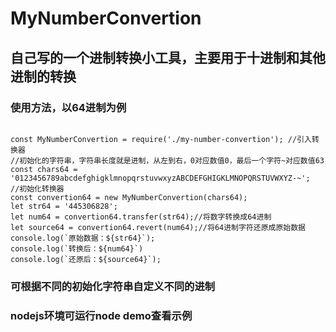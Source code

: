 # MyNumberConvertion

## 自己写的一个进制转换小工具，主要用于十进制和其他进制的转换

### 使用方法，以64进制为例
```

const MyNumberConvertion = require('./my-number-convertion'); //引入转换器
//初始化的字符串，字符串长度就是进制，从左到右，0对应数值0，最后一个字符~对应数值63
const chars64 = '0123456789abcdefghigklmnopqrstuvwxyzABCDEFGHIGKLMNOPQRSTUVWXYZ-~';
//初始化转换器
const convertion64 = new MyNumberConvertion(chars64);
let str64 = '445306828';
let num64 = convertion64.transfer(str64);//将数字转换成64进制
let source64 = convertion64.revert(num64);//将64进制字符还原成原始数据
console.log(`原始数据：${str64}`);
console.log(`转换后：${num64}`)
console.log(`还原后：${source64}`);

```

### 可根据不同的初始化字符串自定义不同的进制
### nodejs环境可运行node demo查看示例

